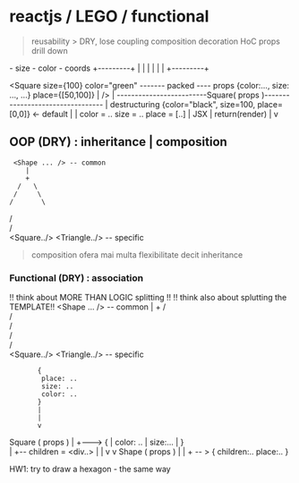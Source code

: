 

# reactjs / LEGO / functional
  > reusability > DRY, lose coupling
  > composition
  > decoration
  > HoC
  > props drill down




   <Square size={100} color="green" place={[50,100]}>
   - size
   - color
   - coords
  +---------+
  |         |
  |         |
  |         |
  +---------+





  <Square 
    size={100} 
    color="green"    ------- packed ---- props {color:..., size: ..., ...}
    place={[50,100]}                       |
    />                                     |
    -------------------------Square(     props    )---------------------------------
                                           |
                                      destructuring
                            {color="black", size=100, place=[0,0]} <- default
                                           |
                                           |
                                        color = ..
                                        size = ..
                                        place = [..]
                                           | 
                                          JSX
                                           |
                                      return(render)
                                           |
                                           v








## OOP (DRY) : inheritance | composition

     <Shape ... /> -- common
        |
        +
      /   \
     /     \
    /       \
   /         \
  /           \
<Square../> <Triangle../>  -- specific

> composition ofera mai multa flexibilitate decit inheritance









### Functional (DRY) : association
   !! think about MORE THAN LOGIC splitting !!
   !! think also about splutting the TEMPLATE!!
     <Shape ... /> -- common
        |
        +
      /   \
     /     \
    /       \
   /         \
  /           \
<Square../> <Triangle../>  -- specific












           {
            place: ..
            size: ..
            color: ..
           }
           |
           |
           v
Square ( props )
           |
           +---> {
           |      color: ..
           |      size:...
           |      }   
           | +-- children = <div..>
           | |
           v v
Shape ( props )
           |
           |
           + -- > {
                  children:..
                  place:..
           }

HW1: try to draw a hexagon - the same way 
